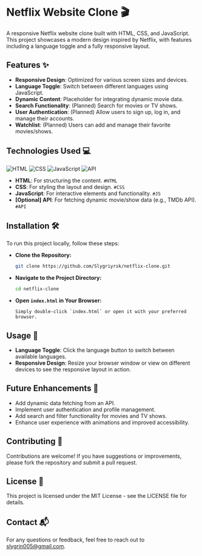 # Netflix Website Clone 🎬

A responsive Netflix website clone built with HTML, CSS, and JavaScript. This project showcases a modern design inspired by Netflix, with features including a language toggle and a fully responsive layout.

## Features ✨

- **Responsive Design**: Optimized for various screen sizes and devices.
- **Language Toggle**: Switch between different languages using JavaScript.
- **Dynamic Content**: Placeholder for integrating dynamic movie data.
- **Search Functionality**: (Planned) Search for movies or TV shows.
- **User Authentication**: (Planned) Allow users to sign up, log in, and manage their accounts.
- **Watchlist**: (Planned) Users can add and manage their favorite movies/shows.

## Technologies Used 💻

![HTML](https://img.shields.io/badge/HTML-100%25-orange)
![CSS](https://img.shields.io/badge/CSS-100%25-blue)
![JavaScript](https://img.shields.io/badge/JavaScript-100%25-yellow)
![API](https://img.shields.io/badge/API-Optional-lightgrey)

- **HTML**: For structuring the content.  `#HTML`
- **CSS**: For styling the layout and design. `#CSS`
- **JavaScript**: For interactive elements and functionality. `#JS`
- **[Optional] API**: For fetching dynamic movie/show data (e.g., TMDb API). `#API`

## Installation 🛠️

To run this project locally, follow these steps:

- **Clone the Repository:**

   ```bash
   git clone https://github.com/Slygriyrsk/netflix-clone.git
    ```

-  **Navigate to the Project Directory:**

    ```bash
    cd netflix-clone
    ```

-  **Open `index.html` in Your Browser:**

    ```
    Simply double-click `index.html` or open it with your preferred browser.
    ```

## Usage 🚀


-   **Language Toggle**: Click the language button to switch between available languages.
-   **Responsive Design**: Resize your browser window or view on different devices to see the responsive layout in action.

## Future Enhancements 🚧

-   Add dynamic data fetching from an API.
-   Implement user authentication and profile management.
-   Add search and filter functionality for movies and TV shows.
-   Enhance user experience with animations and improved accessibility.

## Contributing 🤝

Contributions are welcome! If you have suggestions or improvements, please fork the repository and submit a pull request.

## License 📜

This project is licensed under the MIT License - see the LICENSE file for details.

## Contact 📬

For any questions or feedback, feel free to reach out to slygrin005@gmail.com.
